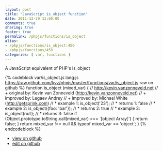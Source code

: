 ```yaml
---
layout: post
title: "JavaScript is_object function"
date: 2011-12-29 12:00:00
comments: true
sharing: true
footer: true
permalink: /phpjs/functions/is_object
alias:
- /phpjs/functions/is_object:450
- /phpjs/functions/450
categories: [ var, functions ]
---
```

A JavaScript equivalent of PHP's is_object
<!-- more -->
{% codeblock var/is_object.js lang:js https://raw.github.com/kvz/phpjs/master/functions/var/is_object.js raw on github %}
function is_object (mixed_var) {
    // http://kevin.vanzonneveld.net
    // +   original by: Kevin van Zonneveld (http://kevin.vanzonneveld.net)
    // +   improved by: Legaev Andrey
    // +   improved by: Michael White (http://getsprink.com)
    // *     example 1: is_object('23');
    // *     returns 1: false
    // *     example 2: is_object({foo: 'bar'});
    // *     returns 2: true
    // *     example 3: is_object(null);
    // *     returns 3: false
    if (Object.prototype.toString.call(mixed_var) === '[object Array]') {
        return false;
    }
    return mixed_var !== null && typeof mixed_var == 'object';
}
{% endcodeblock %}
<ul>
 <li><a href="https://github.com/kvz/phpjs/blob/master/functions/var/is_object.js">view on github</a></li>
 <li><a href="https://github.com/kvz/phpjs/edit/master/functions/var/is_object.js">edit on github</a></li>
</ul>
